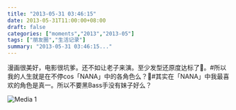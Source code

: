 ```yaml
---
title: "2013-05-31 03:46:15"
date: 2013-05-31T11:00:00+08:00
draft: false
categories: ["moments","2013","2013-05"]
tags: ["朋友圈","生活记录"]
summary: "2013-05-31 03:46:15..."
---
```


漫画很美好，电影很坑爹。还不如让老子来演。至少发型还原度达标了。#所以我的人生就是在不停cos「NANA」中的各角色么？#其实在「NANA」中我最喜欢的角色是真一。所以不要黑Bass手没有妹子好么？

![Media 1](/Moments/photos/2013-05-31/201305310346150.jpg)
